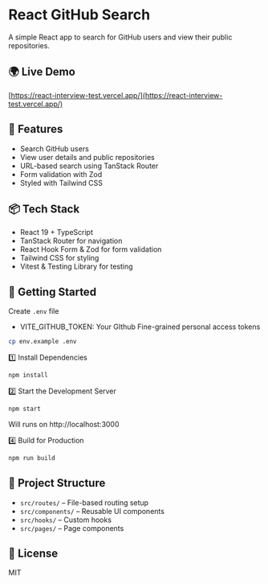 # React GitHub Search

A simple React app to search for GitHub users and view their public repositories.

## 🌍 Live Demo

[https://react-interview-test.vercel.app/](https://react-interview-test.vercel.app/)

## 🚀 Features

- Search GitHub users
- View user details and public repositories
- URL-based search using TanStack Router
- Form validation with Zod
- Styled with Tailwind CSS

## 📦 Tech Stack

- React 19 + TypeScript
- TanStack Router for navigation
- React Hook Form & Zod for form validation
- Tailwind CSS for styling
- Vitest & Testing Library for testing

## 🔧 Getting Started

Create `.env` file

- VITE_GITHUB_TOKEN: Your GIthub Fine-grained personal access tokens

```bash
cp env.example .env

```

1️⃣ Install Dependencies

```bash
npm install
```

2️⃣ Start the Development Server

```bash
npm start
```

Will runs on http://localhost:3000

4️⃣ Build for Production

```bash
npm run build
```

## 📂 Project Structure

- `src/routes/` – File-based routing setup
- `src/components/` – Reusable UI components
- `src/hooks/` – Custom hooks
- `src/pages/` – Page components

## 📜 License

MIT
